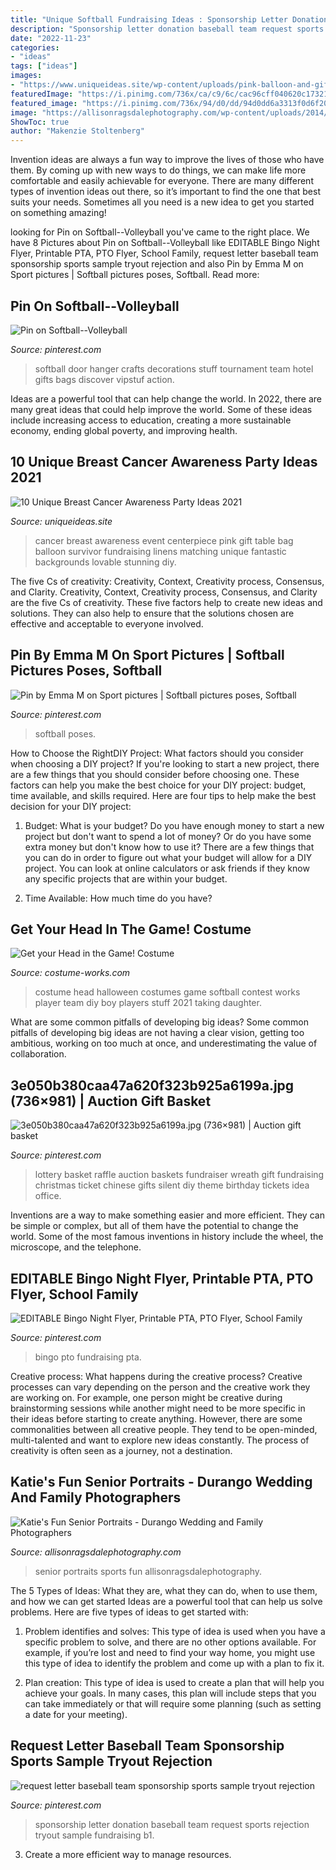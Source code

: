 ```yaml
---
title: "Unique Softball Fundraising Ideas : Sponsorship Letter Donation Baseball Team Request Sports Rejection Tryout Sample Fundraising B1"
description: "Sponsorship letter donation baseball team request sports rejection tryout sample fundraising b1"
date: "2022-11-23"
categories:
- "ideas"
tags: ["ideas"]
images:
- "https://www.uniqueideas.site/wp-content/uploads/pink-balloon-and-gift-bag-centerpiece-with-matching-table-linens-for-3.jpg"
featuredImage: "https://i.pinimg.com/736x/ca/c9/6c/cac96cff040620c17321130f55733ce9--chinese-auction-auction-projects.jpg"
featured_image: "https://i.pinimg.com/736x/94/d0/dd/94d0dd6a3313f0d6f20ba5e63638ae2c--softball-photos-girls-softball.jpg"
image: "https://allisonragsdalephotography.com/wp-content/uploads/2014/03/allisonragsdalephotography-7718-681x1024.jpg"
ShowToc: true
author: "Makenzie Stoltenberg"
---
```



Invention ideas are always a fun way to improve the lives of those who have them. By coming up with new ways to do things, we can make life more comfortable and easily achievable for everyone. There are many different types of invention ideas out there, so it’s important to find the one that best suits your needs. Sometimes all you need is a new idea to get you started on something amazing!

	

		
looking for Pin on Softball--Volleyball you've came to the right place. We have 8 Pictures about Pin on Softball--Volleyball like EDITABLE Bingo Night Flyer, Printable PTA, PTO Flyer, School Family, request letter baseball team sponsorship sports sample tryout rejection and also Pin by Emma M on Sport pictures | Softball pictures poses, Softball. Read more:
		
    
## Pin On Softball--Volleyball

<img loading=lazy src="https://i.pinimg.com/736x/fb/52/3e/fb523ef3a4fa50bb4dc6f8fd210ba4d7.jpg" onerror="this.onerror=null;this.src='https://tse2.mm.bing.net/th?id=OIP.nLcWoc8J6_d5KuEzbHH-3wC7FN&amp;pid=15.1';" alt="Pin on Softball--Volleyball">

_Source: pinterest.com_

>softball door hanger crafts decorations stuff tournament team hotel gifts bags discover vipstuf action. 

	

Ideas are a powerful tool that can help change the world. In 2022, there are many great ideas that could help improve the world. Some of these ideas include increasing access to education, creating a more sustainable economy, ending global poverty, and improving health.

    
## 10 Unique Breast Cancer Awareness Party Ideas 2021

<img loading=lazy src="https://www.uniqueideas.site/wp-content/uploads/pink-balloon-and-gift-bag-centerpiece-with-matching-table-linens-for-3.jpg" onerror="this.onerror=null;this.src='https://tse1.mm.bing.net/th?id=OIP.rKijAlBW2KpymiUyJOXPOQHaLH&amp;pid=15.1';" alt="10 Unique Breast Cancer Awareness Party Ideas 2021">

_Source: uniqueideas.site_

>cancer breast awareness event centerpiece pink gift table bag balloon survivor fundraising linens matching unique fantastic backgrounds lovable stunning diy. 

	

The five Cs of creativity: Creativity, Context, Creativity process, Consensus, and Clarity.
Creativity, Context, Creativity process, Consensus, and Clarity are the five Cs of creativity. These five factors help to create new ideas and solutions. They can also help to ensure that the solutions chosen are effective and acceptable to everyone involved.

    
## Pin By Emma M On Sport Pictures | Softball Pictures Poses, Softball

<img loading=lazy src="https://i.pinimg.com/736x/94/d0/dd/94d0dd6a3313f0d6f20ba5e63638ae2c--softball-photos-girls-softball.jpg" onerror="this.onerror=null;this.src='https://tse4.mm.bing.net/th?id=OIP.t7Tq3SsUtNZVakpB1WjSUwHaLK&amp;pid=15.1';" alt="Pin by Emma M on Sport pictures | Softball pictures poses, Softball">

_Source: pinterest.com_

>softball poses. 

	

How to Choose the RightDIY Project: What factors should you consider when choosing a DIY project?
If you're looking to start a new project, there are a few things that you should consider before choosing one. These factors can help you make the best choice for your DIY project: budget, time available, and skills required. Here are four tips to help make the best decision for your DIY project:
1. Budget: What is your budget? Do you have enough money to start a new project but don't want to spend a lot of money? Or do you have some extra money but don't know how to use it? There are a few things that you can do in order to figure out what your budget will allow for a DIY project. You can look at online calculators or ask friends if they know any specific projects that are within your budget.

2. Time Available: How much time do you have?

    
## Get Your Head In The Game! Costume

<img loading=lazy src="https://photos.costume-works.com/full/get_your_head_in_the_game1.jpg" onerror="this.onerror=null;this.src='https://tse2.mm.bing.net/th?id=OIP.5BZxMZvboTDKLjfDDxrB6AHaJ3&amp;pid=15.1';" alt="Get your Head in the Game! Costume">

_Source: costume-works.com_

>costume head halloween costumes game softball contest works player team diy boy players stuff 2021 taking daughter. 

	

What are some common pitfalls of developing big ideas?
Some common pitfalls of developing big ideas are not having a clear vision, getting too ambitious, working on too much at once, and underestimating the value of collaboration.

    
## 3e050b380caa47a620f323b925a6199a.jpg (736×981) | Auction Gift Basket

<img loading=lazy src="https://i.pinimg.com/736x/ca/c9/6c/cac96cff040620c17321130f55733ce9--chinese-auction-auction-projects.jpg" onerror="this.onerror=null;this.src='https://tse2.mm.bing.net/th?id=OIP.9eBGMbymQYKTIRatLI-qXQHaJ3&amp;pid=15.1';" alt="3e050b380caa47a620f323b925a6199a.jpg (736×981) | Auction gift basket">

_Source: pinterest.com_

>lottery basket raffle auction baskets fundraiser wreath gift fundraising christmas ticket chinese gifts silent diy theme birthday tickets idea office. 

	

Inventions are a way to make something easier and more efficient. They can be simple or complex, but all of them have the potential to change the world. Some of the most famous inventions in history include the wheel, the microscope, and the telephone.

    
## EDITABLE Bingo Night Flyer, Printable PTA, PTO Flyer, School Family

<img loading=lazy src="https://i.pinimg.com/736x/4d/f3/d5/4df3d579a6a05a75a3933ea65793eb59.jpg" onerror="this.onerror=null;this.src='https://tse4.mm.bing.net/th?id=OIP.NoYJzWz7umiHA-QlKIrEJwHaHa&amp;pid=15.1';" alt="EDITABLE Bingo Night Flyer, Printable PTA, PTO Flyer, School Family">

_Source: pinterest.com_

>bingo pto fundraising pta. 

	

Creative process: What happens during the creative process?
Creative processes can vary depending on the person and the creative work they are working on. For example, one person might be creative during brainstorming sessions while another might need to be more specific in their ideas before starting to create anything. However, there are some commonalities between all creative people. They tend to be open-minded, multi-talented and want to explore new ideas constantly. The process of creativity is often seen as a journey, not a destination.

    
## Katie&#039;s Fun Senior Portraits - Durango Wedding And Family Photographers

<img loading=lazy src="https://allisonragsdalephotography.com/wp-content/uploads/2014/03/allisonragsdalephotography-7718-681x1024.jpg" onerror="this.onerror=null;this.src='https://tse3.mm.bing.net/th?id=OIP.Q7HR-HqMrleGDDbXphjWPgHaLI&amp;pid=15.1';" alt="Katie&#039;s Fun Senior Portraits - Durango Wedding and Family Photographers">

_Source: allisonragsdalephotography.com_

>senior portraits sports fun allisonragsdalephotography. 

	

The 5 Types of Ideas: What they are, what they can do, when to use them, and how we can get started
Ideas are a powerful tool that can help us solve problems. Here are five types of ideas to get started with:
1. Problem identifies and solves: This type of idea is used when you have a specific problem to solve, and there are no other options available. For example, if you’re lost and need to find your way home, you might use this type of idea to identify the problem and come up with a plan to fix it.

2. Plan creation: This type of idea is used to create a plan that will help you achieve your goals. In many cases, this plan will include steps that you can take immediately or that will require some planning (such as setting a date for your meeting).


    
## Request Letter Baseball Team Sponsorship Sports Sample Tryout Rejection

<img loading=lazy src="https://i.pinimg.com/736x/fd/e0/b1/fde0b1d77e3704d2d8a1a632bad1aa6e.jpg" onerror="this.onerror=null;this.src='https://tse2.mm.bing.net/th?id=OIP.0UM2uYQkM27L_195-1rSYAHaJl&amp;pid=15.1';" alt="request letter baseball team sponsorship sports sample tryout rejection">

_Source: pinterest.com_

>sponsorship letter donation baseball team request sports rejection tryout sample fundraising b1. 

	

3. Create a more efficient way to manage resources.

